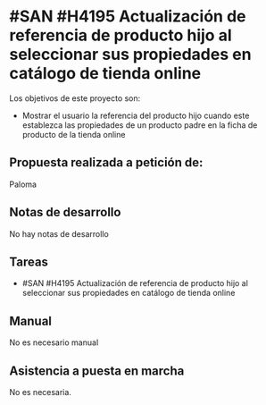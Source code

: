 # #SAN #H4195 Actualización de referencia de producto hijo al seleccionar sus propiedades en catálogo de tienda online

Los objetivos de este proyecto son:
+ Mostrar el usuario la referencia del producto hijo cuando este establezca las propiedades de un producto padre en la ficha de producto de la tienda online

## Propuesta realizada a petición de:
Paloma

## Notas de desarrollo
No hay notas de desarrollo

## Tareas
* #SAN #H4195 Actualización de referencia de producto hijo al seleccionar sus propiedades en catálogo de tienda online

## Manual
No es necesario manual

## Asistencia a puesta en marcha
No es necesaria.

